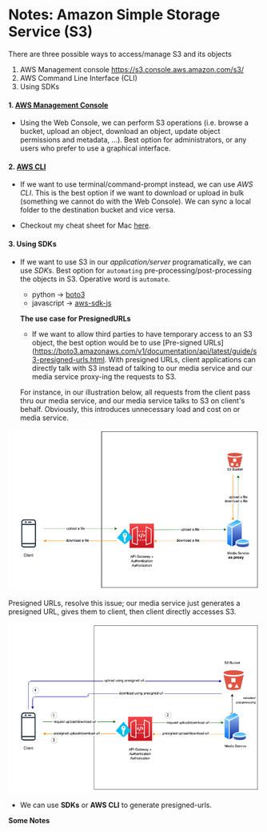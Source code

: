 # Notes: Amazon Simple Storage Service (S3)

There are three possible ways to access/manage S3 and its objects
1. AWS Management console https://s3.console.aws.amazon.com/s3/
1. AWS Command Line Interface (CLI)
1. Using SDKs
#### 1. [AWS Management Console](https://s3.console.aws.amazon.com/s3/)

-  Using the Web Console, we can perform S3 operations (i.e. browse a bucket, upload an object, download an object, update object permissions and metadata, ...). Best option for administrators, or any users who prefer to use a graphical interface.

#### 2. [AWS CLI](https://docs.aws.amazon.com/polly/latest/dg/setup-aws-cli.html)

- If we want to use terminal/command-prompt instead, we can use *AWS CLI*. This is the best option if we want to download or upload in bulk (something we cannot do with the Web Console). We can sync a local folder to the destination bucket and vice versa.

- Checkout my cheat sheet for Mac [here](https://gist.github.com/cereblanco/5d1dc6687d426d644c02141d0de90ef0).

#### 3. Using SDKs

- If we want to use S3 in our *application/server* programatically, we can use *SDK*s. Best option for `automating` pre-processing/post-processing the objects in S3. Operative word is `automate`.

  - python -> [boto3](https://github.com/boto/boto3)
  - javascript -> [aws-sdk-js](https://github.com/aws/aws-sdk-js)

  **The use case for PresignedURLs**

  - If we want to allow third parties to have temporary access to an S3 object, the best option would be to use [Pre-signed URLs](https://boto3.amazonaws.com/v1/documentation/api/latest/guide/s3-presigned-urls.html. With presigned URLs, client applications can directly talk with S3 instead of talking to our media service and our media service proxy-ing the requests to S3.

  For instance, in our illustration below, all requests from the client pass thru our media service, and our media service talks to S3 on client's behalf. Obviously, this introduces unnecessary load and cost on or media service.

![Pre-signed URLs](media-service-as-proxy.png)

  Presigned URLs, resolve this issue; our media service just generates a presigned URL, gives them to client, then client directly accesses S3.

![Pre-signed URLs](presigned-urls-flow.png)

  - We can use **SDKs** or **AWS CLI** to generate presigned-urls.

**Some Notes**
